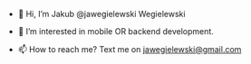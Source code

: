 - 👋 Hi, I’m Jakub @jawegielewski Wegielewski

- 👀 I’m interested in mobile OR backend development.

- 📫 How to reach me? Text me on <a href = "mailto: jawegielewski@gmail.com">jawegielewski@gmail.com</a>

